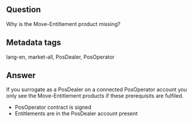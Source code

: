 ## Question

Why is the Move-Entitlement product missing?

## Metadata tags

lang-en, market-all, PosDealer, PosOperator

## Answer

If you surrogate as a PosDealer on a connected PosOperator account you only see the Move-Entitlement products if these prerequisits are fulfiled.

* PosOperator contract is signed
* Entitlements are in the PosDealer account present
